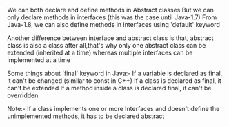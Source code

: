 We can both declare and define methods in Abstract classes
But we can only declare methods in interfaces (this was the case until Java-1.7)
From Java-1.8, we can also define methods in interfaces using 'default' keyword

Another difference between interface and abstract class is that, 
abstract class is also a class after all,that's why only one abstract class can be extended (inherited at a time)
whereas multiple interfaces can be implemented at a time

Some things about 'final' keyword in Java:-
If a variable is declared as final, it can't be changed (similar to const in C++)
If a class is declared as final, it can't be extended
If a method inside a class is declared final, it can't be overridden 

Note:- If a class implements one or more Interfaces and doesn't define the unimplemented methods, it has to be declared abstract